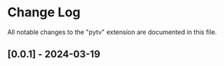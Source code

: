 # Change Log
All notable changes to the "pytv" extension are documented in this file.

## [0.0.1] - 2024-03-19
